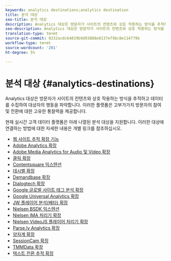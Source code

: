 ```yaml
---
keywords: analytics destinations;analytics destination
title: 분석 대상
seo-title: 분석 대상
description: Analytics 대상은 방문자가 사이트의 컨텐츠와 상호 작용하는 방식을 추적하고 데이터를 수집하여 대상자의 행동을 파악합니다. 이러한 플랫폼은 고부가가치 방문자의 참여 및 전환에 대한 고유한 통찰력을 제공합니다.
seo-description: Analytics 대상은 방문자가 사이트의 컨텐츠와 상호 작용하는 방식을 추적하고 데이터를 수집하여 대상자의 행동을 파악합니다. 이러한 플랫폼은 고부가가치 방문자의 참여 및 전환에 대한 고유한 통찰력을 제공합니다.
translation-type: tm+mt
source-git-commit: 0232acdc64019b9d93888e8137ef9bc8e114779b
workflow-type: tm+mt
source-wordcount: '201'
ht-degree: 5%

---
```



# 분석 대상 {#analytics-destinations}

Analytics 대상은 방문자가 사이트의 컨텐츠와 상호 작용하는 방식을 추적하고 데이터를 수집하여 대상자의 행동을 파악합니다. 이러한 플랫폼은 고부가가치 방문자의 참여 및 전환에 대한 고유한 통찰력을 제공합니다.

현재 실시간 고객 데이터 플랫폼은 아래 나열된 분석 대상을 지원합니다. 이러한 대상에 연결하는 방법에 대한 자세한 내용은 개별 링크를 참조하십시오.

* [웹 사이트 추적 확장 기능](/help/rtcdp/destinations/adform-extension.md)
* [Adobe Analytics 확장](/help/rtcdp/destinations/adobe-analytics-extension.md)
* [Adobe Media Analytics for Audio 및 Video 확장](/help/rtcdp/destinations/adobe-video-analytics-extension.md)
* [클릭 확장](/help/rtcdp/destinations/clicktale-extension.md)
* [Contentsquare 익스텐션](/help/rtcdp/destinations/contentsquare-extension.md)
* [데시벨 확장](/help/rtcdp/destinations/decibel-extension.md)
* [Demandbase 확장](/help/rtcdp/destinations/demandbase-extension.md)
* [Dialogtech 확장](/help/rtcdp/destinations/dialogtech-extension.md)
* [Google 글로벌 사이트 태그 분석 확장](/help/rtcdp/destinations/gtag-analytics-extension.md)
* [Google Universal Analytics 확장](/help/rtcdp/destinations/google-universal-analytics-extension.md)
* [JW 플레이어 분석(베타) 확장](/help/rtcdp/destinations/jw-player-analytics-extension.md)
* [Nielsen BSDK 익스텐션](nielsen-bsdk-extension.md)
* [Nielsen IMA 처리기 확장](nielsen-ima-extension.md)
* [Nielsen VideoJS 플레이어 처리기 확장](nielsen-videojs-extension.md)
* [Parse.ly Analytics 확장](parsely-extension.md)
* [양자계 확장](quantum-metric-extension.md)
* [SessionCam 확장](sessioncam-extension.md)
* [TMMData 확장](tmmdata-extension.md)
* [텍스트 전환 추적 확장](yext-extension.md)
